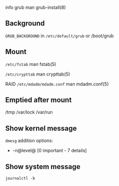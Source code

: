 
info grub
man grub-install(8)

## Background
`GRUB_BACKGROUND` in `/etc/default/grub`
or
/boot/grub


## Mount
`/etc/fstab`
man fstab(5)

`/etc/crypttab`
man crypttab(5)

RAID
`/etc/mdadm/mdadm.conf`
man mdadm.conf(5)


## Emptied after mount
/tmp
/var/lock
/var/run


## Show kernel message

`dmesg`
addition options:
+ -n@level@    [0 important - 7 details]

## Show system message
`journalctl -b`

